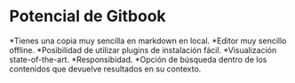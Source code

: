 # Potencial de Gitbook

*Tienes una copia muy sencilla en markdown en local.
*Editor muy sencillo offline.
*Posibilidad de utilizar plugins de instalación fácil.
*Visualización state-of-the-art.
*Responsibidad.
*Opción de búsqueda dentro de los contenidos que devuelve resultados en su contexto.
